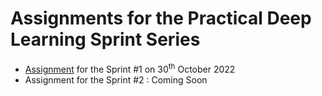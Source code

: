 # Assignments for the Practical Deep Learning Sprint Series

- [Assignment](./Assignment-30-Oct-22.md) for the Sprint #1 on 30<sup>th</sup> October 2022
- Assignment for the Sprint #2 : Coming Soon